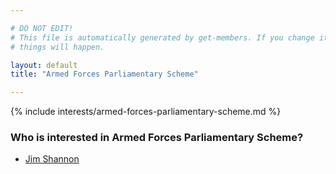 ```yaml
---

# DO NOT EDIT!
# This file is automatically generated by get-members. If you change it, bad
# things will happen.

layout: default
title: "Armed Forces Parliamentary Scheme"

---
```


{% include interests/armed-forces-parliamentary-scheme.md %}

### Who is interested in Armed Forces Parliamentary Scheme?


* [Jim Shannon](/members/jim-shannon.html)
